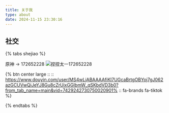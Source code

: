 ```yaml
---
title: 关于我
type: about
date: 2024-11-15 23:30:16
---
```


## 社交
{% tabs shejiao %}
<!-- tab 游戏社交 -->
原神 -> 172652228 ![捏捏太一172652228](/about/img/Snipaste_2024-11-15_23-31-59.png)
<!-- endtab -->
<!-- tab 多媒体社交 -->
{% btn center large :: :: https://www.douyin.com/user/MS4wLjABAAAAfiKl7UGcaBrtgOBYoj7gJ062azGCUVwQiJeYJ8Gu8cZrUixGGIbmW_qSKbdVD3b0?from_tab_name=main&vid=7429242730750020901% :: fa-brands fa-tiktok %}
<!-- endtab -->
{% endtabs %}
